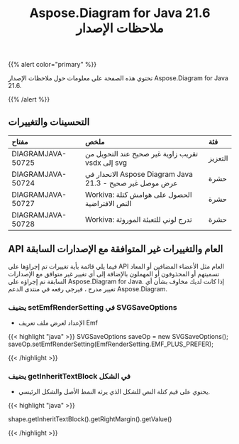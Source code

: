 ﻿---
title: Aspose.Diagram for Java 21.6 ملاحظات الإصدار
type: docs
weight: 7
url: /ar/java/aspose-diagram-for-java-21-6-release-notes/
---
{{% alert color="primary" %}}

تحتوي هذه الصفحة على معلومات حول ملاحظات الإصدار Aspose.Diagram for Java 21.6.

{{% /alert %}}
## **التحسينات والتغييرات**  ##

|**مفتاح**|**ملخص**|**فئة**|
|:- |:- |:- |
|DIAGRAMJAVA-50725|تقريب زاوية غير صحيح عند التحويل من vsdx إلى svg|التعزيز|
|DIAGRAMJAVA-50724|الانحدار في Aspose Diagram Java 21.3 - عرض موصل غير صحيح|حشرة|
|DIAGRAMJAVA-50727|Workiva: الحصول على هوامش كتلة النص الافتراضية|حشرة|
|DIAGRAMJAVA-50728|Workiva: تدرج لوني للتعبئة الموروثة|حشرة|
## **API العام والتغييرات غير المتوافقة مع الإصدارات السابقة**
فيما يلي قائمة بأية تغييرات تم إجراؤها على API العام مثل الأعضاء المضافين أو المعاد تسميتهم أو المحذوفون أو المهملون بالإضافة إلى أي تغيير غير متوافق مع الإصدارات السابقة تم إجراؤه على Aspose.Diagram for Java. إذا كانت لديك مخاوف بشأن أي تغيير مدرج ، فيرجى رفعه في منتدى الدعم Aspose.Diagram.
### **يضيف setEmfRenderSetting في SVGSaveOptions**
- الإعداد لعرض ملف تعريف Emf

{{< highlight "java" >}}
SVGSaveOptions saveOp = new SVGSaveOptions();          
saveOp.setEmfRenderSetting(EmfRenderSetting.EMF_PLUS_PREFER);

{{< /highlight >}}
### **يضيف getInheritTextBlock في الشكل**
- يحتوي على قيم كتلة النص للشكل الذي يرثه النمط الأصل والشكل الرئيسي.

{{< highlight "java" >}}

 shape.getInheritTextBlock().getRightMargin().getValue()

{{< /highlight >}}
